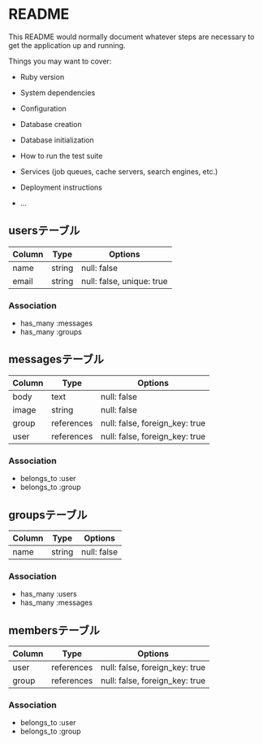 # README

This README would normally document whatever steps are necessary to get the
application up and running.

Things you may want to cover:

* Ruby version

* System dependencies

* Configuration

* Database creation

* Database initialization

* How to run the test suite

* Services (job queues, cache servers, search engines, etc.)

* Deployment instructions

* ...


## usersテーブル

|Column|Type|Options|
|------|----|-------|
|name|string|null: false|
|email|string|null: false, unique: true|


### Association
- has_many :messages
- has_many :groups



## messagesテーブル

|Column|Type|Options|
|------|----|-------|
|body|text|null: false|
|image|string|null: false|
|group|references|null: false, foreign_key: true|
|user|references|null: false, foreign_key: true|

### Association
- belongs_to :user
- belongs_to :group



## groupsテーブル

|Column|Type|Options|
|------|----|-------|
|name|string|null: false|

### Association
- has_many :users
- has_many :messages


## membersテーブル

|Column|Type|Options|
|------|----|-------|
|user|references|null: false, foreign_key: true|
|group|references|null: false, foreign_key: true|


### Association
- belongs_to :user
- belongs_to :group
